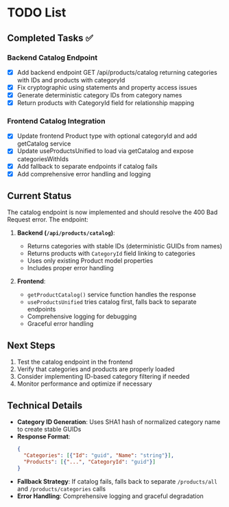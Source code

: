 # TODO List

## Completed Tasks ✅

### Backend Catalog Endpoint
- [x] Add backend endpoint GET /api/products/catalog returning categories with IDs and products with categoryId
- [x] Fix cryptographic using statements and property access issues
- [x] Generate deterministic category IDs from category names
- [x] Return products with CategoryId field for relationship mapping

### Frontend Catalog Integration
- [x] Update frontend Product type with optional categoryId and add getCatalog service
- [x] Update useProductsUnified to load via getCatalog and expose categoriesWithIds
- [x] Add fallback to separate endpoints if catalog fails
- [x] Add comprehensive error handling and logging

## Current Status

The catalog endpoint is now implemented and should resolve the 400 Bad Request error. The endpoint:

1. **Backend (`/api/products/catalog`)**:
   - Returns categories with stable IDs (deterministic GUIDs from names)
   - Returns products with `CategoryId` field linking to categories
   - Uses only existing Product model properties
   - Includes proper error handling

2. **Frontend**:
   - `getProductCatalog()` service function handles the response
   - `useProductsUnified` tries catalog first, falls back to separate endpoints
   - Comprehensive logging for debugging
   - Graceful error handling

## Next Steps

1. Test the catalog endpoint in the frontend
2. Verify that categories and products are properly loaded
3. Consider implementing ID-based category filtering if needed
4. Monitor performance and optimize if necessary

## Technical Details

- **Category ID Generation**: Uses SHA1 hash of normalized category name to create stable GUIDs
- **Response Format**: 
  ```json
  {
    "Categories": [{"Id": "guid", "Name": "string"}],
    "Products": [{"...", "CategoryId": "guid"}]
  }
  ```
- **Fallback Strategy**: If catalog fails, falls back to separate `/products/all` and `/products/categories` calls
- **Error Handling**: Comprehensive logging and graceful degradation
